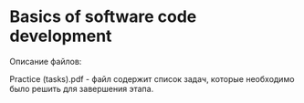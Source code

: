 # Basics of software code development

Описание файлов:

Practice (tasks).pdf - файл содержит список задач, которые необходимо было решить для завершения этапа.

